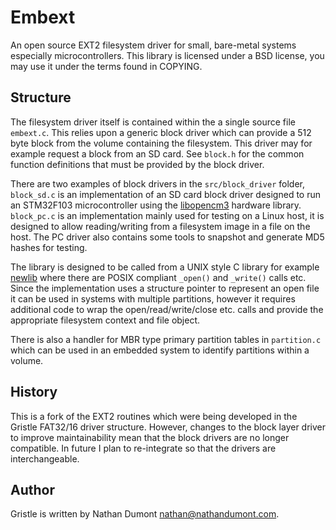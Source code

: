 Embext
======

An open source EXT2 filesystem driver for small, bare-metal systems especially microcontrollers.
This library is licensed under a BSD license, you may use it under the terms found in COPYING.

Structure
---------

The filesystem driver itself is contained within the a single source file ``embext.c``.  This
relies upon a generic block driver which can provide a 512 byte block from the volume containing
the filesystem.  This driver may for example request a block from an SD card.  See ``block.h`` for 
the common function definitions that must be provided by the block driver.

There are two examples of block drivers in the ``src/block_driver`` folder, ``block_sd.c`` is an 
implementation of an SD card block driver designed to run an STM32F103 microcontroller using the 
[libopencm3](http://libopencm3.org) hardware library. ``block_pc.c`` is an implementation mainly
used for testing on a Linux host, it is designed to allow reading/writing from a filesystem
image in a file on the host.  The PC driver also contains some tools to snapshot and generate MD5
hashes for testing.

The library is designed to be called from a UNIX style C library for example 
[newlib](http://www.sourceware.org/newlib/) where there are POSIX compliant ``_open()`` and 
``_write()`` calls etc.  Since the implementation uses a structure pointer to represent an open
file it can be used in systems with multiple partitions, however it requires additional code to
wrap the open/read/write/close etc. calls and provide the appropriate filesystem context and
file object.

There is also a handler for MBR type primary partition tables in ``partition.c`` which can be used
in an embedded system to identify partitions within a volume.

History
-------

This is a fork of the EXT2 routines which were being developed in the Gristle FAT32/16 driver
structure.  However, changes to the block layer driver to improve maintainability mean that the
block drivers are no longer compatible.  In future I plan to re-integrate so that the drivers
are interchangeable.

Author
------

Gristle is written by Nathan Dumont <nathan@nathandumont.com>.
